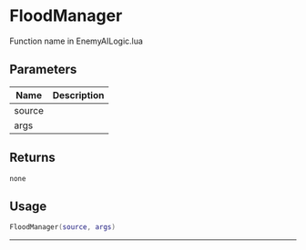 # FloodManager

Function name in EnemyAILogic.lua

## Parameters

| Name   | Description |
| ------ | ----------- |
| source |             |
| args   |             |

## Returns

`none`

## Usage

```lua
FloodManager(source, args)
```

---
